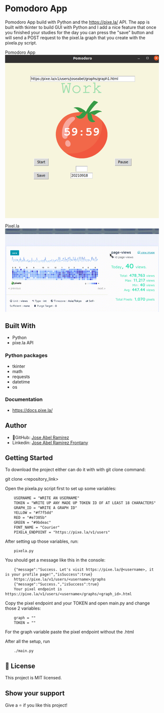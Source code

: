 # Pomodoro App

Pomodoro App build with Python and the https://pixe.la/ API. The app is built with tkinter to build GUI with Python and I add a nice feature that once you finished your studies for the day you can press the "save" button and will send a POST request to the pixel.la graph that you create with the pixela.py script.

Pomodoro App
![screenshot](./app_screenshot.png)


Pixel.la
![screenshot](./app_screenshot2.png)


## Built With
- Python
- pixe.la API

### Python packages

- tkinter
- math
- requests
- datetime
- os


### Documentation

- https://docs.pixe.la/


## Author

- 👤GitHub: [Jose Abel Ramirez](https://github.com/jose-Abel)
- Linkedin: [Jose Abel Ramirez Frontany](https://www.linkedin.com/in/jose-abel-ramirez-frontany-7674a842/)


## Getting Started

To download the project either can do it with with git clone command:

git clone <repository_link>

Open the pixela.py script first to set up some variables:

```
	USERNAME = "WRITE AN USERNAME"
	TOKEN = "WRITE UP ANY MADE UP TOKEN ID OF AT LEAST 18 CHARACTERS"
	GRAPH_ID = "WRITE A GRAPH ID"
	YELLOW = "#f7f5dd"
	RED = "#e7305b"
	GREEN = "#9bdeac"
	FONT_NAME = "Courier"
	PIXELA_ENDPOINT = "https://pixe.la/v1/users"
```


After setting up those variables, run:

```
	pixela.py
```

You should get a message like this in the console:

```
	{"message":"Success. Let's visit https://pixe.la/@<username>, it is your profile page!","isSuccess":true}
	https://pixe.la/v1/users/<username>/graphs
	{"message":"Success.","isSuccess":true}
	Your pixel endpoint is https://pixe.la/v1/users/<username>/graphs/<graph_id>.html
```


Copy the pixel endpoint and your TOKEN and open main.py and change those 2 variables:

```
	graph = ""
	TOKEN = ""
```

For the graph variable paste the pixel endpoint without the .html

After all the setup, run 

```
	./main.py
```

## 📝 License

This project is MIT licensed.

## Show your support

Give a ⭐️ if you like this project!
